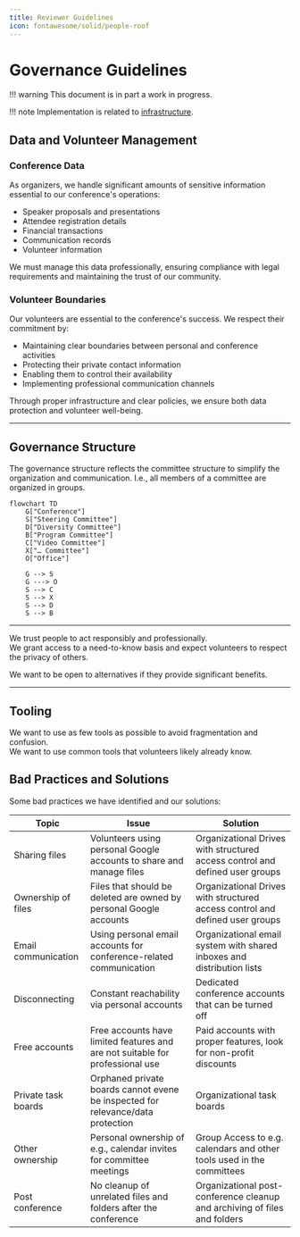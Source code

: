 ```yaml
---
title: Reviewer Guidelines
icon: fontawesome/solid/people-roof
---
```

# Governance Guidelines

!!! warning
    This document is in part a work in progress.

!!! note
    Implementation is related to [infrastructure](infrastructure.md).

## Data and Volunteer Management

### Conference Data

As organizers, we handle significant amounts of sensitive information essential to our conference's operations:

- Speaker proposals and presentations
- Attendee registration details
- Financial transactions
- Communication records
- Volunteer information

We must manage this data professionally, ensuring compliance with legal requirements and maintaining the trust of our community.

### Volunteer Boundaries

Our volunteers are essential to the conference's success. We respect their commitment by:

- Maintaining clear boundaries between personal and conference activities
- Protecting their private contact information
- Enabling them to control their availability
- Implementing professional communication channels

Through proper infrastructure and clear policies, we ensure both data protection and volunteer well-being.

---

## Governance Structure

The governance structure reflects the committee structure to simplify the organization and communication.
I.e., all members of a committee are organized in groups.

```mermaid
flowchart TD
    G["Conference"]
    S["Steering Committee"]
    D["Diversity Committee"]
    B["Program Committee"]
    C["Video Committee"]
    X["… Committee"]
    O["Office"]
    
    G --> S
    G ---> O
    S --> C
    S --> X
    S --> D
    S --> B
```

---

We trust people to act responsibly and professionally.  
We grant access to a need-to-know basis and expect volunteers to respect the privacy of others.

We want to be open to alternatives if they provide significant benefits.

---
## Tooling

We want to use as few tools as possible to avoid fragmentation and confusion.  
We want to use common tools that volunteers likely already know.

## Bad Practices and Solutions

Some bad practices we have identified and our solutions:

| **Topic**           | **Issue**                                                                       | **Solution**                                                                 |
|---------------------|---------------------------------------------------------------------------------|------------------------------------------------------------------------------|
| Sharing files       | Volunteers using personal Google accounts to share and manage files             | Organizational Drives with structured access control and defined user groups |
| Ownership of files  | Files that should be deleted are owned by personal Google accounts              | Organizational Drives with structured access control and defined user groups |
| Email communication | Using personal email accounts for conference-related communication              | Organizational email system with shared inboxes and distribution lists       |
| Disconnecting       | Constant reachability via personal accounts                                     | Dedicated conference accounts that can be turned off                         |
| Free accounts       | Free accounts have limited features and are not suitable for professional use   | Paid accounts with proper features, look for non-profit discounts            |
| Private task boards | Orphaned private boards cannot evene be inspected for relevance/data protection | Organizational  task boards                                                  |
| Other ownership     | Personal ownership of e.g., calendar invites for committee meetings             | Group Access to e.g. calendars and other tools used in the committees        |
| Post conference     | No cleanup of unrelated files and folders after the conference                  | Organizational post-conference cleanup and archiving of files and folders    |


